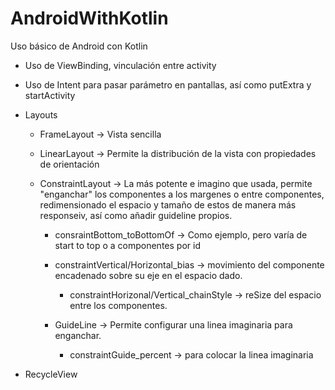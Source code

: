 # AndroidWithKotlin



Uso básico de Android con Kotlin



* Uso de ViewBinding, vinculación entre activity

* Uso de Intent para pasar parámetro en pantallas, así como putExtra y startActivity

* Layouts

	* FrameLayout -> Vista sencilla

	* LinearLayout -> Permite la distribución de la vista con propiedades de orientación

	* ConstraintLayout -> La más potente e imagino que usada, permite "enganchar" los componentes a los margenes o entre componentes, redimensionado el espacio y tamaño de estos de manera más responseiv, así como añadir guideline propios.

		* consraintBottom_toBottomOf -> Como ejemplo, pero varía de start to top o a componentes por id

		* constraintVertical/Horizontal_bias -> movimiento del componente encadenado sobre su eje en el espacio dado.

			* constraintHorizonal/Vertical_chainStyle -> reSize del espacio entre los componentes.

		* GuideLine -> Permite configurar una linea imaginaria para enganchar.

			* constraintGuide_percent -> para colocar la linea imaginaria
* RecycleView
